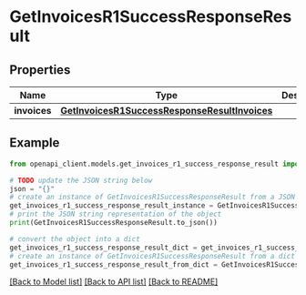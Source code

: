 # GetInvoicesR1SuccessResponseResult


## Properties

Name | Type | Description | Notes
------------ | ------------- | ------------- | -------------
**invoices** | [**GetInvoicesR1SuccessResponseResultInvoices**](GetInvoicesR1SuccessResponseResultInvoices.md) |  | 

## Example

```python
from openapi_client.models.get_invoices_r1_success_response_result import GetInvoicesR1SuccessResponseResult

# TODO update the JSON string below
json = "{}"
# create an instance of GetInvoicesR1SuccessResponseResult from a JSON string
get_invoices_r1_success_response_result_instance = GetInvoicesR1SuccessResponseResult.from_json(json)
# print the JSON string representation of the object
print(GetInvoicesR1SuccessResponseResult.to_json())

# convert the object into a dict
get_invoices_r1_success_response_result_dict = get_invoices_r1_success_response_result_instance.to_dict()
# create an instance of GetInvoicesR1SuccessResponseResult from a dict
get_invoices_r1_success_response_result_from_dict = GetInvoicesR1SuccessResponseResult.from_dict(get_invoices_r1_success_response_result_dict)
```
[[Back to Model list]](../README.md#documentation-for-models) [[Back to API list]](../README.md#documentation-for-api-endpoints) [[Back to README]](../README.md)


